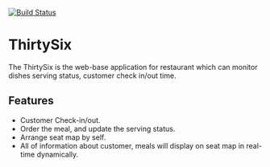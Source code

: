 [![Build Status](https://travis-ci.org/AbnerLin/ThirtySix.svg?branch=master)](https://travis-ci.org/AbnerLin/ThirtySix) 
# ThirtySix
The ThirtySix is the web-base application for restaurant which can monitor dishes serving status, customer check in/out time.

## Features
* Customer Check-in/out.
* Order the meal, and update the serving status.
* Arrange seat map by self.
* All of information about customer, meals will display on seat map in real-time dynamically.

